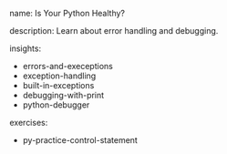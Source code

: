 name: Is Your Python Healthy?

description: Learn about error handling and debugging.

insights:
  - errors-and-execeptions
  - exception-handling
  - built-in-exceptions
  - debugging-with-print
  - python-debugger

exercises:
  - py-practice-control-statement
